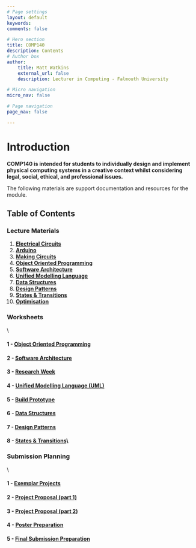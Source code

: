 ```yaml
---
# Page settings
layout: default
keywords:
comments: false

# Hero section
title: COMP140
description: Contents
# Author box
author:
    title: Matt Watkins
    external_url: false
    description: Lecturer in Computing - Falmouth University

# Micro navigation
micro_nav: false

# Page navigation
page_nav: false

---
```

# Introduction

**COMP140 is intended for students to individually design and implement physical computing systems in a creative context whilst considering legal, social, ethical, and professional issues.**

The following materials are support documentation and resources for the module.

## Table of Contents

### Lecture Materials

 1. **[Electrical Circuits](../electrical-circuits-lm "Electrical Circuits Lecture Materials")**
 2. **[Arduino](../arduino-lm "Arduino Lecture Materials")**
 3. **[Making Circuits](../making-circuits-lm "Making Circuits Lecture Materials")**
 4. **[Object Oriented Programming](../oop-lm "OOP Lecture Materials")**
 5. **[Software Architecture](../software-architecture-lm "Software Architecture Lecture Materials")**
 6. **[Unified Modelling Language](../uml-lm "UML Lecture Materials")**
 7. **[Data Structures](../data-structures-lm "Data Structures Lecture Materials")**
 8. **[Design Patterns](../design-patterns-lm "Design Patterns Lecture Materials")**
 9. **[States & Transitions](../cybernetics-lm "Cybernetics Lecture Materials")**
 10. **[Optimisation](../optimisation-lm "Optimisation Lecture Materials")**


### Worksheets
\
#### 1 - [Object Oriented Programming](../oop-ws "OOP")
#### 2 - [Software Architecture](../software-architecture-ws "Software Architecture")
#### 3 - [Research Week](../research-week-ws "Research Week")
#### 4 - [Unified Modelling Language (UML)](../uml-ws "UML")
#### 5 - [Build Prototype](../prototype-ws "Build Prototype")
#### 6 - [Data Structures](../data-structures-ws "Data Structures")
#### 7 - [Design Patterns](../design-patterns-ws "Design Patterns")
#### 8 - [States & Transitions](../cybernetics-ws "States & Transitions")\ 
<!---#### 9 - [Optimisation](../optimisation-ws "Optimisation")-->


### Submission Planning
\
#### 1 - [Exemplar Projects](../exemplar-research "Exemplar Projects")
#### 2 - [Project Proposal (part 1)](../project-proposal-part-1 "Project Proposal Part 1")
#### 3 - [Project Proposal (part 2)](../project-proposal-part-2 "Project Proposal Part 2")
#### 4 - [Poster Preparation](../poster-preparation "Poster Preparation")
#### 5 - [Final Submission Preparation](../final-submission-preparation "Final Submission Preparation")


    
<!--stackedit_data:
eyJoaXN0b3J5IjpbMTAzNTE2ODcyMyw4OTA5MTEzMSwtMTU5OD
I2MjkxOCwtNzUwMjkwMDg2LC04OTEzNjEwODQsMjc4MjM5NTU4
LC0xMTg5MjU4OTQ1LC0xMTMyMDcyNzU5LDE5ODgyMjAzNDksLT
MzNzM3MTkyNywxNzc5NDY0OTgwLC01NDUyNDk4MzIsLTE4Njg0
NDU3LC0yOTUwNDQ1OTgsLTIxNDExMDM1MzcsLTI5ODY1ODYxMS
wtNjA0NTgwMTUxLDkwNzc5NzcyOCwxMjY2NDU0NTczLC0xOTk4
NTY3MzE5XX0=
-->